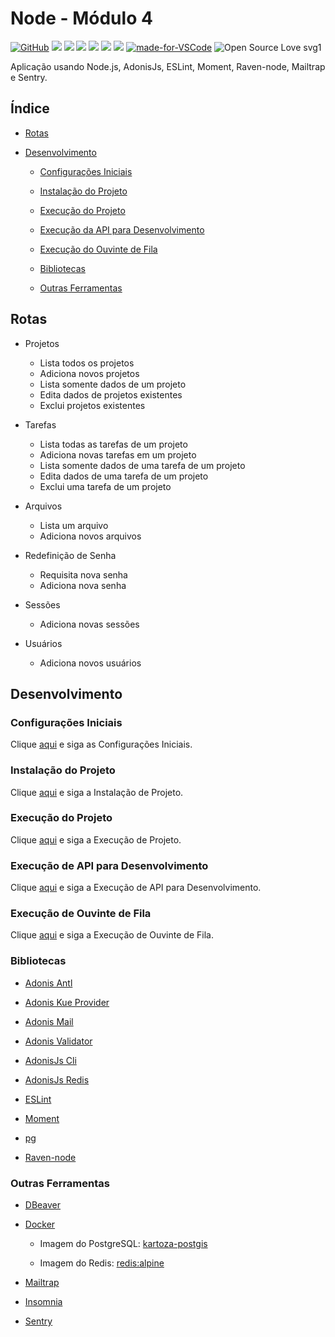# Node - Módulo 4

[![GitHub](https://img.shields.io/github/license/mashape/apistatus.svg)](https://github.com/osvaldokalvaitir/node-modulo4/blob/master/LICENSE)
![](https://img.shields.io/github/package-json/v/osvaldokalvaitir/node-modulo4.svg)
![](https://img.shields.io/github/last-commit/osvaldokalvaitir/node-modulo4.svg?color=red)
![](https://img.shields.io/github/languages/top/osvaldokalvaitir/node-modulo4.svg?color=yellow)
![](https://img.shields.io/github/languages/count/osvaldokalvaitir/node-modulo4.svg?color=lightgrey)
![](https://img.shields.io/github/languages/code-size/osvaldokalvaitir/node-modulo4.svg)
![](https://img.shields.io/github/repo-size/osvaldokalvaitir/node-modulo4.svg?color=blueviolet)
[![made-for-VSCode](https://img.shields.io/badge/Made%20for-VSCode-1f425f.svg)](https://code.visualstudio.com/)
![Open Source Love svg1](https://badges.frapsoft.com/os/v1/open-source.svg?v=103)

Aplicação usando Node.js, AdonisJs, ESLint, Moment, Raven-node, Mailtrap e Sentry.

## Índice

- [Rotas](#rotas)

- [Desenvolvimento](#desenvolvimento)

  - [Configurações Iniciais](#configurações-iniciais)

  - [Instalação do Projeto](#instalação-do-projeto)

  - [Execução do Projeto](#execução-do-projeto)

  - [Execução da API para Desenvolvimento](#execução-da-api-para-desenvolvimento)

  - [Execução do Ouvinte de Fila](#execução-do-ouvinte-de-fila)

  - [Bibliotecas](#bibliotecas)

  - [Outras Ferramentas](#outras-ferramentas)

## Rotas

- Projetos

  - Lista todos os projetos
  - Adiciona novos projetos
  - Lista somente dados de um projeto
  - Edita dados de projetos existentes
  - Exclui projetos existentes

- Tarefas

  - Lista todas as tarefas de um projeto
  - Adiciona novas tarefas em um projeto
  - Lista somente dados de uma tarefa de um projeto
  - Edita dados de uma tarefa de um projeto
  - Exclui uma tarefa de um projeto

- Arquivos

  - Lista um arquivo
  - Adiciona novos arquivos

- Redefinição de Senha

  - Requisita nova senha
  - Adiciona nova senha

- Sessões

  - Adiciona novas sessões

- Usuários

  - Adiciona novos usuários

## Desenvolvimento

### Configurações Iniciais

Clique [aqui](https://github.com/osvaldokalvaitir/projects-settings/blob/master/README.md) e siga as Configurações Iniciais.

### Instalação do Projeto

Clique [aqui](https://github.com/osvaldokalvaitir/projects-settings/blob/master/nodejs/nodejs.md) e siga a Instalação de Projeto.

### Execução do Projeto

Clique [aqui](https://github.com/osvaldokalvaitir/projects-settings/blob/master/nodejs/nodejs.md) e siga a Execução de Projeto.

### Execução de API para Desenvolvimento

Clique [aqui](https://github.com/osvaldokalvaitir/projects-settings/blob/master/nodejs/libs/@adonisjs-cli.md) e siga a Execução de API para Desenvolvimento.

### Execução de Ouvinte de Fila

Clique [aqui](https://github.com/osvaldokalvaitir/projects-settings/blob/master/nodejs/libs/@adonisjs-cli.md) e siga a Execução de Ouvinte de Fila.

### Bibliotecas

- [Adonis Antl](https://github.com/osvaldokalvaitir/projects-settings/blob/master/nodejs/libs/@adonisjs-antl.md)

- [Adonis Kue Provider](https://github.com/osvaldokalvaitir/projects-settings/blob/master/nodejs/libs/adonis-kue.md)

- [Adonis Mail](https://github.com/osvaldokalvaitir/projects-settings/blob/master/nodejs/libs/@adonisjs-mail.md)

- [Adonis Validator](https://github.com/osvaldokalvaitir/projects-settings/blob/master/nodejs/libs/@adonisjs-validator.md)

- [AdonisJs Cli](https://github.com/osvaldokalvaitir/projects-settings/blob/master/nodejs/libs/@adonisjs-cli.md)

- [AdonisJs Redis](https://github.com/osvaldokalvaitir/projects-settings/blob/master/nodejs/libs/@adonisjs-redis.md)

- [ESLint](https://github.com/osvaldokalvaitir/projects-settings/blob/master/nodejs/libs/eslint.md)

- [Moment](https://github.com/osvaldokalvaitir/projects-settings/blob/master/nodejs/libs/moment.md)

- [pg](https://github.com/osvaldokalvaitir/projects-settings/blob/master/nodejs/libs/pg.md)

- [Raven-node](https://github.com/osvaldokalvaitir/projects-settings/blob/master/nodejs/libs/raven.md)

### Outras Ferramentas

- [DBeaver](https://github.com/osvaldokalvaitir/projects-settings/blob/master/database/dbeaver.md)

- [Docker](https://github.com/osvaldokalvaitir/projects-settings/blob/master/virtualization/docker/docker.md)

  - Imagem do PostgreSQL: [kartoza-postgis](https://github.com/osvaldokalvaitir/projects-settings/blob/master/virtualization/docker/images/kartoza-postgis.md)

  - Imagem do Redis: [redis:alpine](https://github.com/osvaldokalvaitir/projects-settings/blob/master/virtualization/docker/images/redis-alpine.md)

- [Mailtrap](https://github.com/osvaldokalvaitir/projects-settings/blob/master/email/mailtrap.md)

- [Insomnia](https://github.com/osvaldokalvaitir/projects-settings/blob/master/api/insomnia.md)

- [Sentry](https://github.com/osvaldokalvaitir/projects-settings/blob/master/error/sentry.md)
